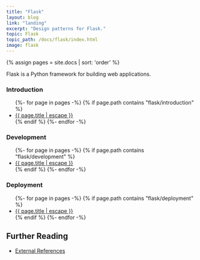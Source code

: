 ```yaml
---
title: "Flask"
layout: blog
link: "landing"
excerpt: "Design patterns for Flask."
topic: Flask
topic_path: /docs/flask/index.html
image: flask
---
```

{% assign pages = site.docs | sort: 'order' %}

Flask is a Python framework for building web applications.

### Introduction
<ul>
{%- for page in pages -%}
  {% if page.path contains "flask/introduction" %}
    <li>
      <a href="{{ page.url | relative_url }}">
        {{ page.title | escape }}
      </a>
    </li>
  {% endif %}
{%- endfor -%}
</ul>

### Development
<ul>
{%- for page in pages -%}
  {% if page.path contains "flask/development" %}
    <li>
      <a href="{{ page.url | relative_url }}">
        {{ page.title | escape }}
      </a>
    </li>
  {% endif %}
{%- endfor -%}
</ul>

### Deployment
<ul>
{%- for page in pages -%}
  {% if page.path contains "flask/deployment" %}
    <li>
      <a href="{{ page.url | relative_url }}">
        {{ page.title | escape }}
      </a>
    </li>
  {% endif %}
{%- endfor -%}
</ul>


## Further Reading
* [External References](references.html)
